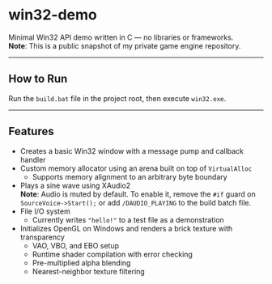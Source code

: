 # win32-demo

Minimal Win32 API demo written in C — no libraries or frameworks.  
**Note**: This is a public snapshot of my private game engine repository.

---

## How to Run

Run the `build.bat` file in the project root, then execute `win32.exe`.

---

## Features

- Creates a basic Win32 window with a message pump and callback handler
- Custom memory allocator using an arena built on top of `VirtualAlloc`
  - Supports memory alignment to an arbitrary byte boundary
- Plays a sine wave using XAudio2  
  **Note**: Audio is muted by default. To enable it, remove the `#if` guard on `SourceVoice->Start();` or add `/DAUDIO_PLAYING` to the build batch file.
- File I/O system  
  - Currently writes `"hello!"` to a test file as a demonstration
- Initializes OpenGL on Windows and renders a brick texture with transparency  
  - VAO, VBO, and EBO setup  
  - Runtime shader compilation with error checking  
  - Pre-multiplied alpha blending  
  - Nearest-neighbor texture filtering

